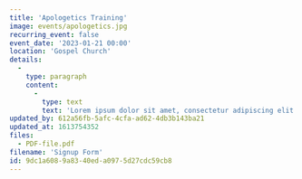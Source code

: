 ```yaml
---
title: 'Apologetics Training'
image: events/apologetics.jpg
recurring_event: false
event_date: '2023-01-21 00:00'
location: 'Gospel Church'
details:
  -
    type: paragraph
    content:
      -
        type: text
        text: 'Lorem ipsum dolor sit amet, consectetur adipiscing elit. Donec facilisis massa eget nibh fermentum feugiat. Mauris aliquet, diam condimentum tempor accumsan, nunc ligula tincidunt felis, quis pellentesque ligula odio quis sapien. Mauris pulvinar ullamcorper volutpat. Praesent quis velit odio.'
updated_by: 612a56fb-5afc-4cfa-ad62-4db3b143ba21
updated_at: 1613754352
files:
  - PDF-file.pdf
filename: 'Signup Form'
id: 9dc1a608-9a83-40ed-a097-5d27cdc59cb8
---
```

